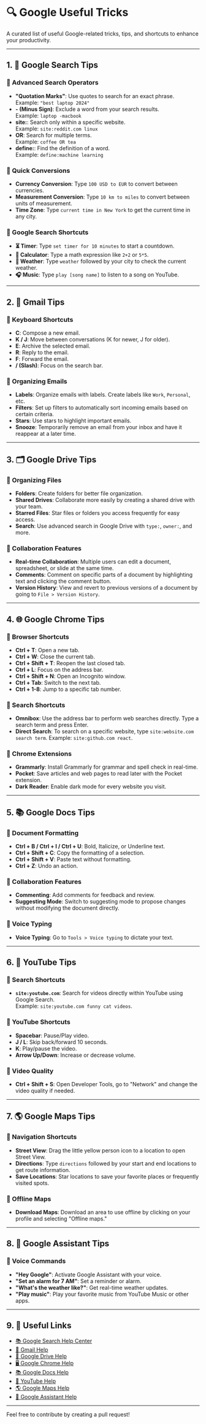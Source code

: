 # 🔍 Google Useful Tricks

A curated list of useful Google-related tricks, tips, and shortcuts to enhance your productivity.

---

## 1. 📱 Google Search Tips

### 🔹 Advanced Search Operators
- **"Quotation Marks"**: Use quotes to search for an exact phrase.  
  Example: `"best laptop 2024"`
- **- (Minus Sign)**: Exclude a word from your search results.  
  Example: `laptop -macbook`
- **site:**: Search only within a specific website.  
  Example: `site:reddit.com linux`
- **OR**: Search for multiple terms.  
  Example: `coffee OR tea`
- **define:**: Find the definition of a word.  
  Example: `define:machine learning`

### 🔹 Quick Conversions
- **Currency Conversion**: Type `100 USD to EUR` to convert between currencies.
- **Measurement Conversion**: Type `10 km to miles` to convert between units of measurement.
- **Time Zone**: Type `current time in New York` to get the current time in any city.

### 🔹 Google Search Shortcuts
- **⏳ Timer**: Type `set timer for 10 minutes` to start a countdown.
- **🧮 Calculator**: Type a math expression like `2+2` or `5*5`.
- **📅 Weather**: Type `weather` followed by your city to check the current weather.
- **🎧 Music**: Type `play [song name]` to listen to a song on YouTube.
  
---

## 2. 📧 Gmail Tips

### 🔹 Keyboard Shortcuts
- **C**: Compose a new email.
- **K / J**: Move between conversations (K for newer, J for older).
- **E**: Archive the selected email.
- **R**: Reply to the email.
- **F**: Forward the email.
- **/ (Slash)**: Focus on the search bar.
  
### 🔹 Organizing Emails
- **Labels**: Organize emails with labels. Create labels like `Work`, `Personal`, etc.
- **Filters**: Set up filters to automatically sort incoming emails based on certain criteria.
- **Stars**: Use stars to highlight important emails.
- **Snooze**: Temporarily remove an email from your inbox and have it reappear at a later time.

---

## 3. 🗂️ Google Drive Tips

### 🔹 Organizing Files
- **Folders**: Create folders for better file organization.
- **Shared Drives**: Collaborate more easily by creating a shared drive with your team.
- **Starred Files**: Star files or folders you access frequently for easy access.
- **Search**: Use advanced search in Google Drive with `type:`, `owner:`, and more.

### 🔹 Collaboration Features
- **Real-time Collaboration**: Multiple users can edit a document, spreadsheet, or slide at the same time.
- **Comments**: Comment on specific parts of a document by highlighting text and clicking the comment button.
- **Version History**: View and revert to previous versions of a document by going to `File > Version History`.

---

## 4. 🌐 Google Chrome Tips

### 🔹 Browser Shortcuts
- **Ctrl + T**: Open a new tab.
- **Ctrl + W**: Close the current tab.
- **Ctrl + Shift + T**: Reopen the last closed tab.
- **Ctrl + L**: Focus on the address bar.
- **Ctrl + Shift + N**: Open an Incognito window.
- **Ctrl + Tab**: Switch to the next tab.
- **Ctrl + 1-8**: Jump to a specific tab number.

### 🔹 Search Shortcuts
- **Omnibox**: Use the address bar to perform web searches directly. Type a search term and press Enter.
- **Direct Search**: To search on a specific website, type `site:website.com search term`. Example: `site:github.com react`.

### 🔹 Chrome Extensions
- **Grammarly**: Install Grammarly for grammar and spell check in real-time.
- **Pocket**: Save articles and web pages to read later with the Pocket extension.
- **Dark Reader**: Enable dark mode for every website you visit.

---

## 5. 📚 Google Docs Tips

### 🔹 Document Formatting
- **Ctrl + B / Ctrl + I / Ctrl + U**: Bold, Italicize, or Underline text.
- **Ctrl + Shift + C**: Copy the formatting of a selection.
- **Ctrl + Shift + V**: Paste text without formatting.
- **Ctrl + Z**: Undo an action.

### 🔹 Collaboration Features
- **Commenting**: Add comments for feedback and review.
- **Suggesting Mode**: Switch to suggesting mode to propose changes without modifying the document directly.

### 🔹 Voice Typing
- **Voice Typing**: Go to `Tools > Voice typing` to dictate your text.

---

## 6. 🎥 YouTube Tips

### 🔹 Search Shortcuts
- **`site:youtube.com`**: Search for videos directly within YouTube using Google Search.  
  Example: `site:youtube.com funny cat videos`.

### 🔹 YouTube Shortcuts
- **Spacebar**: Pause/Play video.
- **J / L**: Skip back/forward 10 seconds.
- **K**: Play/pause the video.
- **Arrow Up/Down**: Increase or decrease volume.

### 🔹 Video Quality
- **Ctrl + Shift + S**: Open Developer Tools, go to "Network" and change the video quality if needed.

---

## 7. 🌎 Google Maps Tips

### 🔹 Navigation Shortcuts
- **Street View**: Drag the little yellow person icon to a location to open Street View.
- **Directions**: Type `directions` followed by your start and end locations to get route information.
- **Save Locations**: Star locations to save your favorite places or frequently visited spots.

### 🔹 Offline Maps
- **Download Maps**: Download an area to use offline by clicking on your profile and selecting "Offline maps."

---

## 8. 📱 Google Assistant Tips

### 🔹 Voice Commands
- **"Hey Google"**: Activate Google Assistant with your voice.
- **"Set an alarm for 7 AM"**: Set a reminder or alarm.
- **"What's the weather like?"**: Get real-time weather updates.
- **"Play music"**: Play your favorite music from YouTube Music or other apps.
  
---

## 9. 🔗 Useful Links

- [📚 Google Search Help Center](https://support.google.com/websearch/)
- [📧 Gmail Help](https://support.google.com/mail/)
- [📂 Google Drive Help](https://support.google.com/drive/)
- [🖥️ Google Chrome Help](https://support.google.com/chrome/)
- [📚 Google Docs Help](https://support.google.com/docs/)
- [🎥 YouTube Help](https://support.google.com/youtube/)
- [🌎 Google Maps Help](https://support.google.com/maps/)
- [📱 Google Assistant Help](https://support.google.com/googleassistant/)

---

Feel free to contribute by creating a pull request!
